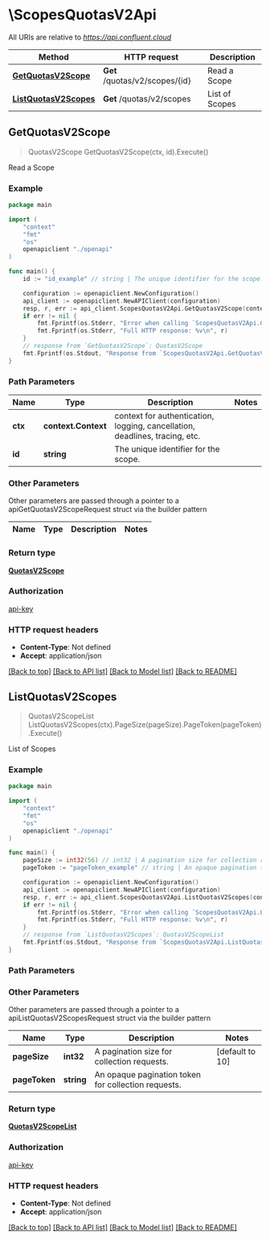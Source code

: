 # \ScopesQuotasV2Api

All URIs are relative to *https://api.confluent.cloud*

Method | HTTP request | Description
------------- | ------------- | -------------
[**GetQuotasV2Scope**](ScopesQuotasV2Api.md#GetQuotasV2Scope) | **Get** /quotas/v2/scopes/{id} | Read a Scope
[**ListQuotasV2Scopes**](ScopesQuotasV2Api.md#ListQuotasV2Scopes) | **Get** /quotas/v2/scopes | List of Scopes



## GetQuotasV2Scope

> QuotasV2Scope GetQuotasV2Scope(ctx, id).Execute()

Read a Scope



### Example

```go
package main

import (
    "context"
    "fmt"
    "os"
    openapiclient "./openapi"
)

func main() {
    id := "id_example" // string | The unique identifier for the scope.

    configuration := openapiclient.NewConfiguration()
    api_client := openapiclient.NewAPIClient(configuration)
    resp, r, err := api_client.ScopesQuotasV2Api.GetQuotasV2Scope(context.Background(), id).Execute()
    if err != nil {
        fmt.Fprintf(os.Stderr, "Error when calling `ScopesQuotasV2Api.GetQuotasV2Scope``: %v\n", err)
        fmt.Fprintf(os.Stderr, "Full HTTP response: %v\n", r)
    }
    // response from `GetQuotasV2Scope`: QuotasV2Scope
    fmt.Fprintf(os.Stdout, "Response from `ScopesQuotasV2Api.GetQuotasV2Scope`: %v\n", resp)
}
```

### Path Parameters


Name | Type | Description  | Notes
------------- | ------------- | ------------- | -------------
**ctx** | **context.Context** | context for authentication, logging, cancellation, deadlines, tracing, etc.
**id** | **string** | The unique identifier for the scope. | 

### Other Parameters

Other parameters are passed through a pointer to a apiGetQuotasV2ScopeRequest struct via the builder pattern


Name | Type | Description  | Notes
------------- | ------------- | ------------- | -------------


### Return type

[**QuotasV2Scope**](quotas.v2.Scope.md)

### Authorization

[api-key](../README.md#api-key)

### HTTP request headers

- **Content-Type**: Not defined
- **Accept**: application/json

[[Back to top]](#) [[Back to API list]](../README.md#documentation-for-api-endpoints)
[[Back to Model list]](../README.md#documentation-for-models)
[[Back to README]](../README.md)


## ListQuotasV2Scopes

> QuotasV2ScopeList ListQuotasV2Scopes(ctx).PageSize(pageSize).PageToken(pageToken).Execute()

List of Scopes



### Example

```go
package main

import (
    "context"
    "fmt"
    "os"
    openapiclient "./openapi"
)

func main() {
    pageSize := int32(56) // int32 | A pagination size for collection requests. (optional) (default to 10)
    pageToken := "pageToken_example" // string | An opaque pagination token for collection requests. (optional)

    configuration := openapiclient.NewConfiguration()
    api_client := openapiclient.NewAPIClient(configuration)
    resp, r, err := api_client.ScopesQuotasV2Api.ListQuotasV2Scopes(context.Background()).PageSize(pageSize).PageToken(pageToken).Execute()
    if err != nil {
        fmt.Fprintf(os.Stderr, "Error when calling `ScopesQuotasV2Api.ListQuotasV2Scopes``: %v\n", err)
        fmt.Fprintf(os.Stderr, "Full HTTP response: %v\n", r)
    }
    // response from `ListQuotasV2Scopes`: QuotasV2ScopeList
    fmt.Fprintf(os.Stdout, "Response from `ScopesQuotasV2Api.ListQuotasV2Scopes`: %v\n", resp)
}
```

### Path Parameters



### Other Parameters

Other parameters are passed through a pointer to a apiListQuotasV2ScopesRequest struct via the builder pattern


Name | Type | Description  | Notes
------------- | ------------- | ------------- | -------------
 **pageSize** | **int32** | A pagination size for collection requests. | [default to 10]
 **pageToken** | **string** | An opaque pagination token for collection requests. | 

### Return type

[**QuotasV2ScopeList**](QuotasV2ScopeList.md)

### Authorization

[api-key](../README.md#api-key)

### HTTP request headers

- **Content-Type**: Not defined
- **Accept**: application/json

[[Back to top]](#) [[Back to API list]](../README.md#documentation-for-api-endpoints)
[[Back to Model list]](../README.md#documentation-for-models)
[[Back to README]](../README.md)

